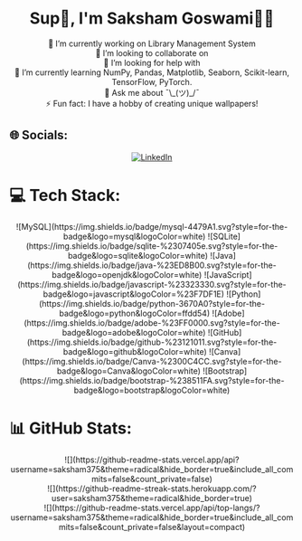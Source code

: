 <h1 align="center">Sup👋, I'm Saksham Goswami👨‍💻</h1>

<p align="center">
🔭 I’m currently working on Library Management System<br>
👯 I’m looking to collaborate on <br>
🤝 I’m looking for help with<br>
🌱 I’m currently learning NumPy, Pandas, Matplotlib, Seaborn, Scikit-learn, TensorFlow, PyTorch.<br>
💬 Ask me about ¯\_(ツ)_/¯<br>
⚡ Fun fact: I have a hobby of creating unique wallpapers!
</p>

## 🌐 Socials:
<p align="center">
<a href="https://linkedin.com/in/sakshamgoswami">
  <img src="https://img.shields.io/badge/LinkedIn-%230077B5.svg?logo=linkedin&logoColor=white" alt="LinkedIn"/>
</a>
</p>

# 💻 Tech Stack:
<p align="center">
![MySQL](https://img.shields.io/badge/mysql-4479A1.svg?style=for-the-badge&logo=mysql&logoColor=white)
![SQLite](https://img.shields.io/badge/sqlite-%2307405e.svg?style=for-the-badge&logo=sqlite&logoColor=white)
![Java](https://img.shields.io/badge/java-%23ED8B00.svg?style=for-the-badge&logo=openjdk&logoColor=white)
![JavaScript](https://img.shields.io/badge/javascript-%23323330.svg?style=for-the-badge&logo=javascript&logoColor=%23F7DF1E)
![Python](https://img.shields.io/badge/python-3670A0?style=for-the-badge&logo=python&logoColor=ffdd54)
![Adobe](https://img.shields.io/badge/adobe-%23FF0000.svg?style=for-the-badge&logo=adobe&logoColor=white)
![GitHub](https://img.shields.io/badge/github-%23121011.svg?style=for-the-badge&logo=github&logoColor=white)
![Canva](https://img.shields.io/badge/Canva-%2300C4CC.svg?style=for-the-badge&logo=Canva&logoColor=white)
![Bootstrap](https://img.shields.io/badge/bootstrap-%238511FA.svg?style=for-the-badge&logo=bootstrap&logoColor=white)
</p>

# 📊 GitHub Stats:
<p align="center">
![](https://github-readme-stats.vercel.app/api?username=saksham375&theme=radical&hide_border=true&include_all_commits=false&count_private=false)<br/>
![](https://github-readme-streak-stats.herokuapp.com/?user=saksham375&theme=radical&hide_border=true)<br/>
![](https://github-readme-stats.vercel.app/api/top-langs/?username=saksham375&theme=radical&hide_border=true&include_all_commits=false&count_private=false&layout=compact)
</p>

